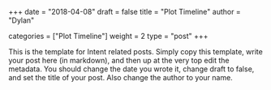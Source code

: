 +++
date = "2018-04-08"
draft = false
title = "Plot Timeline"
author = "Dylan"

categories = ["Plot Timeline"]
weight = 2
type = "post"
+++

This is the template for Intent related posts. Simply copy this template,
write your post here (in markdown), and then up at the very top edit the metadata.
You should change the date you wrote it, change draft to false, and set the title of your post. Also change the author to your name.